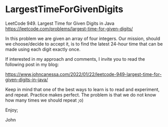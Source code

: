 # LargestTimeForGivenDigits
LeetCode 949. Largest Time for Given Digits in Java
https://leetcode.com/problems/largest-time-for-given-digits/

In this problem we are given an array of four integers.
Our mission, should we choose/decide to accept it, is
to find the latest 24-hour time that can be made using 
each digit exactly once.

If interested in my approach and comments, I invite you
to read the following post in my blog:

https://www.johncanessa.com/2022/01/22/leetcode-949-largest-time-for-given-digits-in-java/

Keep in mind that one of the best ways to learn is to
read and experiment, and repeat. Practice makes perfect.
The problem is that we do not know how many times we
should repeat ;o)

Enjoy;

John

